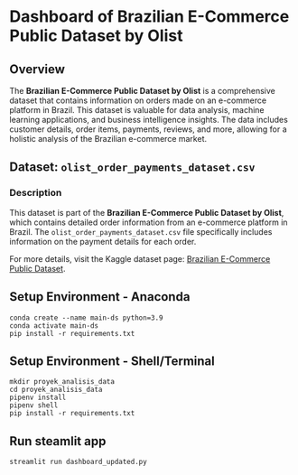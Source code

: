 # Dashboard of Brazilian E-Commerce Public Dataset by Olist

## Overview
The **Brazilian E-Commerce Public Dataset by Olist** is a comprehensive dataset that contains information on orders made on an e-commerce platform in Brazil. This dataset is valuable for data analysis, machine learning applications, and business intelligence insights. The data includes customer details, order items, payments, reviews, and more, allowing for a holistic analysis of the Brazilian e-commerce market.

## Dataset: `olist_order_payments_dataset.csv`

### Description
This dataset is part of the **Brazilian E-Commerce Public Dataset by Olist**, which contains detailed order information from an e-commerce platform in Brazil. The `olist_order_payments_dataset.csv` file specifically includes information on the payment details for each order.

For more details, visit the Kaggle dataset page: [Brazilian E-Commerce Public Dataset](https://www.kaggle.com/datasets/olistbr/brazilian-ecommerce).

## Setup Environment - Anaconda

```
conda create --name main-ds python=3.9
conda activate main-ds
pip install -r requirements.txt
```

## Setup Environment - Shell/Terminal
```
mkdir proyek_analisis_data
cd proyek_analisis_data
pipenv install
pipenv shell
pip install -r requirements.txt
```

## Run steamlit app
```
streamlit run dashboard_updated.py
```
